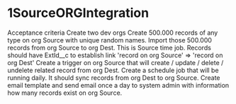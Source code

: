 # 1SourceORGIntegration

Acceptance criteria
 Create two dev orgs
 Create 500.000 records of any type on org Source with unique random names.
 Import those 500.000 records from org Source to org Dest. This is Source time job. Records should have ExtId__c to establish link 'record on org Source' => 'record on org Dest'
 Create a trigger on org Source that will create / update / delete / undelete related record from org Dest.
 Create a schedule job that will be running daily. It should sync records from org Dest to org Source.
 Create email template and send email once a day to system admin with information how many records exist on org Source.
